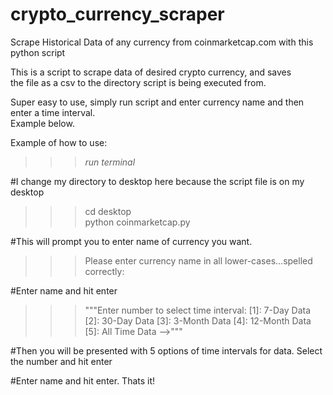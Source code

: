 # crypto_currency_scraper
Scrape Historical Data of any currency from coinmarketcap.com with this python script<br>

This is a script to scrape data of desired crypto currency, and saves <br>
the file as a csv to the directory script is being executed from.<br>

Super easy to use, simply run script and enter currency name and then enter a time interval.<br>
Example below. <br> 





Example of how to use: <br>
>>> *run terminal*<br>

#I change my directory to desktop here because the script file is on my desktop

>>> cd desktop<br>
>>> python coinmarketcap.py<br>

#This will prompt you to enter name of currency you want.<br>

>>>Please enter currency name in all lower-cases...spelled correctly: <br>

#Enter name and hit enter

>>>"""Enter number to select time interval:
                                [1]: 7-Day Data
                                [2]: 30-Day Data
                                [3]: 3-Month Data
                                [4]: 12-Month Data
                                [5]: All Time Data -->"""

#Then you will be presented with 5 options of time intervals for data. Select the number and hit enter


#Enter name and hit enter. Thats it!<br>


